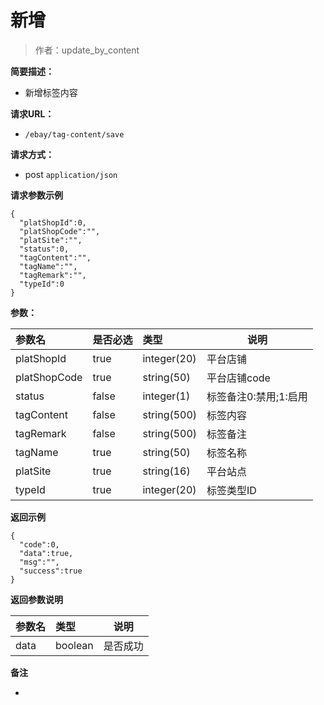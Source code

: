 # 新增

> 作者：update_by_content

**简要描述：** 

- 新增标签内容

**请求URL：** 
- ` /ebay/tag-content/save `
  
**请求方式：**
- post `application/json` 


 **请求参数示例**

``` 
{
  "platShopId":0,
  "platShopCode":"",
  "platSite":"",
  "status":0,
  "tagContent":"",
  "tagName":"",
  "tagRemark":"",
  "typeId":0
}
```



**参数：** 

|参数名|是否必选|类型|说明|
|:----    |:---|:----- |-----   |
|platShopId |true  |integer(20) |平台店铺 |
|platShopCode |true  |string(50) |平台店铺code |
|status |false  |integer(1) |标签备注0:禁用;1:启用 |
|tagContent |false  |string(500) |标签内容 |
|tagRemark |false  |string(500) |标签备注 |
|tagName |true  |string(50) |标签名称 |
|platSite |true  |string(16) |平台站点 |
|typeId |true  |integer(20) |标签类型ID |

 **返回示例**

``` 
{
  "code":0,
  "data":true,
  "msg":"",
  "success":true
}
```

 **返回参数说明** 

|参数名|类型|说明|
|:-----  |:-----|----- |
|data |boolean  |是否成功

 **备注** 

-